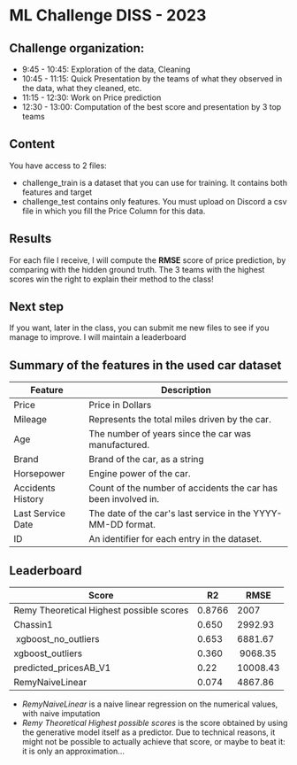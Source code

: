 # ML Challenge DISS - 2023

## Challenge organization:
* 9:45 - 10:45: Exploration of the data, Cleaning
* 10:45 - 11:15: Quick Presentation by the teams of what they observed in the data, what they cleaned, etc.
* 11:15 - 12:30: Work on Price prediction
* 12:30 - 13:00: Computation of the best score and presentation by 3 top teams

## Content
You have access to 2 files: 
* challenge_train is a dataset that you can use for training. It contains both features and target
* challenge_test contains only features. You must upload on Discord a csv file in which you fill the Price Column for this data.

## Results
For each file I receive, I will compute the **RMSE** score of price prediction, by comparing with the hidden ground truth. The 3 teams with the highest scores win the right to explain their method to the class!

## Next step
If you want, later in the class, you can submit me new files to see if you manage to improve. I will maintain a leaderboard

## Summary of the features in the used car dataset

| **Feature**                | **Description**                                                                                     |
|----------------------------|-----------------------------------------------------------------------------------------------------|
| Price                    | Price in Dollars                                                     |
| Mileage                    | Represents the total miles driven by the car.                                                       |
| Age                        | The number of years since the car was manufactured.                                                 |
| Brand                      | Brand of the car, as a string                               |
| Horsepower                 | Engine power of the car.                                                                            |
| Accidents History          | Count of the number of accidents the car has been involved in.                                      |
| Last Service Date          | The date of the car's last service in the YYYY-MM-DD format.                                        |
| ID                         | An  identifier for each entry in the dataset.|


## Leaderboard

| **Score**                | **R2**                 |    **RMSE**     |
|----------------------------|--------------|----------------------------|
| Remy Theoretical Highest possible scores | 0.8766 | 2007 |
|Chassin1 |0.650 |2992.93 |
| xgboost_no_outliers|0.653 |6881.67 |
| xgboost_outliers |0.360 | 9068.35|
| predicted_pricesAB_V1 |  0.22| 10008.43 |
| RemyNaiveLinear | 0.074 | 4867.86 |

* *RemyNaiveLinear* is a naive linear regression on the numerical values, with naive imputation
* *Remy Theoretical Highest possible scores* is the score obtained by using the generative model itself as a predictor. Due to technical reasons, it might not be possible to actually achieve that score, or maybe to beat it: it is only an approximation...

